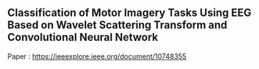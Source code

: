 ## Classification of Motor Imagery Tasks Using EEG Based on Wavelet Scattering Transform and Convolutional Neural Network

Paper : https://ieeexplore.ieee.org/document/10748355

